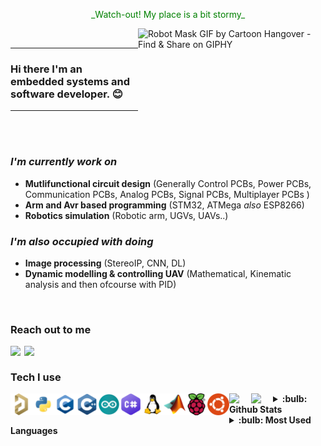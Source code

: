 <p align="center">
<font color="green"> _Watch-out! My place is a bit stormy_ </font>
</p>


<img src="https://media4.giphy.com/media/12geEDFFYyk1dq6jO1/giphy.gif?cid=6c09b9524jtsdhb224b2wmiwibye9iavfu24gor8qcr0adpn&amp;ep=v1_internal_gif_by_id&amp;rid=giphy.gif&amp;ct=g" jsaction="VQAsE" class="r48jcc pT0Scc iPVvYb" style="max-width: 300px; height: 200px; margin: 0px; width: 418px;" alt="Robot Mask GIF by Cartoon Hangover - Find &amp; Share on GIPHY" jsname="kn3ccd" data-iml="3313.300000011921" align="right">

<br />

---
### **Hi there I'm an embedded systems and software developer. :blush:**
---
<br />
<br />



### _I'm currently work on_
- **Mutlifunctional circuit design** (Generally Control PCBs, Power PCBs, Communication PCBs, Analog PCBs, Signal PCBs, Multiplayer PCBs ) 
- **Arm and Avr based programming** (STM32, ATMega _also_ ESP8266)
- **Robotics simulation** (Robotic arm, UGVs, UAVs..)

### _I'm  also occupied with doing_
- **Image processing** (StereoIP, CNN, DL)
- **Dynamic modelling & controlling UAV** (Mathematical, Kinematic analysis and then ofcourse with PID)

<br />

### **Reach out to me**
[ <img width="22" src="https://unpkg.com/simple-icons@v9/icons/linkedin.svg"  align="left" />][linkedin]
[ <img width="22" src="https://unpkg.com/simple-icons@v9/icons/instagram.svg"  align="left" />][instagram]

<br />

### **Tech I use**
<img src= https://raw.githubusercontent.com/github/explore/7af95003139e68a3a54e382bb4f23a72836ef348/topics/altium-designer/altium-designer.png align="left" width="35">

<img src= https://raw.githubusercontent.com/github/explore/7af95003139e68a3a54e382bb4f23a72836ef348/topics/python/python.png align="left" width="35">
<img src= https://raw.githubusercontent.com/github/explore/f3e22f0dca2be955676bc70d6214b95b13354ee8/topics/c/c.png align="left" width="35">
<img src= https://raw.githubusercontent.com/github/explore/180320cffc25f4ed1bbdfd33d4db3a66eeeeb358/topics/cpp/cpp.png align="left" width="35">
<img src= https://raw.githubusercontent.com/github/explore/80688e429a7d4ef2fca1e82350fe8e3517d3494d/topics/arduino/arduino.png align="left" width="35">
<img src= https://raw.githubusercontent.com/github/explore/31ea1181d4a76262931a39ca68e0203774a69b60/topics/csharp/csharp.png align="left" width="35">
<img src= https://raw.githubusercontent.com/github/explore/80688e429a7d4ef2fca1e82350fe8e3517d3494d/topics/linux/linux.png align="left" width="35">
<img src= https://raw.githubusercontent.com/github/explore/80688e429a7d4ef2fca1e82350fe8e3517d3494d/topics/matlab/matlab.png align="left" width="35">
<img src= https://raw.githubusercontent.com/github/explore/80688e429a7d4ef2fca1e82350fe8e3517d3494d/topics/raspberry-pi/raspberry-pi.png align="left" width="35">
<img src= https://raw.githubusercontent.com/github/explore/80688e429a7d4ef2fca1e82350fe8e3517d3494d/topics/ubuntu/ubuntu.png align="left" width="35"> 
<img src= https://avatars.githubusercontent.com/u/547448?s=200&v=4 align="left" width="35"> 
<img src= https://avatars.githubusercontent.com/u/1743799?s=200&v=4
align="left" width="35">

<b />
<b />



<details>
<summary>:bulb: Github Stats </summary>
<img src="https://github-readme-stats.vercel.app/api?username=hazalkara&theme=synthwave ">
</details>

<details>
<summary>:bulb: Most Used Languages </summary>
<img src="https://github-readme-stats.vercel.app/api/top-langs/?username=hazalkara&layout=compact ">
</details>






[linkedin]: https://www.linkedin.com/in/hazal-kara-179650170/
[instagram]: https://www.instagram.com/hazalegwu/?igshid=OGQ5ZDc2ODk2ZA%3D%3D


<!--
<img src="https://media4.giphy.com/media/eNMYU36wTvL9KKjfop/giphy.gif" align="" width="400" height="250">

<img src="https://www.marketplace.org/wp-content/uploads/2019/06/walle.gif?fit=570%2C270" jsaction="VQAsE" class="r48jcc pT0Scc iPVvYb" style="max-width: 570px; height: 221px; margin: 0px; width: 467px;" alt="Looking back at what &quot;WALL-E&quot; says about how we live - Marketplace" jsname="kn3ccd" data-iml="24168.19999998808">

<img src="https://media4.giphy.com/media/N8wR1WZobKXaE/200w.gif?cid=82a1493bwhyty3kh14z2fjk6c8x1dniaes8sgvisxak6n0oz&amp;ep=v1_gifs_related&amp;rid=200w.gif&amp;ct=g" jsaction="VQAsE" class="r48jcc pT0Scc iPVvYb" style="max-width: 200px; height: 200px; margin: 0px; width: 200px;" alt="Artificial Intelligence No GIF by ADWEEK - Find &amp; Share on GIPHY" jsname="kn3ccd" data-iml="128541.5">
-->
<!--
**hazalkara/hazalkara** is a ✨ _special_ ✨ repository because its `README.md` (this file) appears on your GitHub profile.

Here are some ideas to get you started:

- 🔭 I’m currently working on ...
- 🌱 I’m currently learning ...
- 👯 I’m looking to collaborate on ...
- 🤔 I’m looking for help with ...
- 💬 Ask me about ...
- 📫 How to reach me: ...
- 😄 Pronouns: ...
- ⚡ Fun fact: ...
-->

